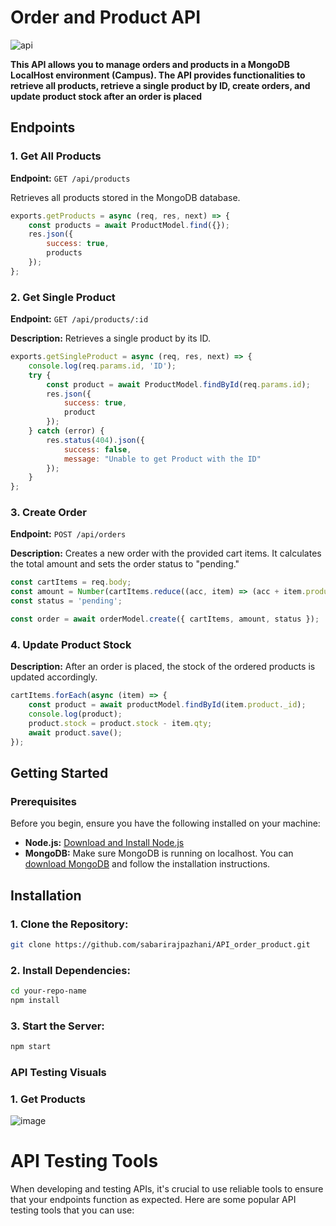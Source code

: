 # Order and Product API

![api](https://github.com/user-attachments/assets/cda85b51-79a0-410e-a380-d57a5712b04d)

**This API allows you to manage orders and products in a MongoDB LocalHost environment (Campus). The API provides functionalities to retrieve all products, retrieve a single product by ID, create orders, and update product stock after an order is placed**

## Endpoints

### 1. Get All Products
**Endpoint:** `GET /api/products`

Retrieves all products stored in the MongoDB database.

```javascript
exports.getProducts = async (req, res, next) => {
    const products = await ProductModel.find({});
    res.json({
        success: true,
        products
    });
};
```

### 2. Get Single Product

**Endpoint:** `GET /api/products/:id`

**Description:** Retrieves a single product by its ID.

```javascript
exports.getSingleProduct = async (req, res, next) => {
    console.log(req.params.id, 'ID');
    try {
        const product = await ProductModel.findById(req.params.id);
        res.json({
            success: true,
            product
        });
    } catch (error) {
        res.status(404).json({
            success: false,
            message: "Unable to get Product with the ID"
        });
    }
};
```

### 3. Create Order

**Endpoint:** `POST /api/orders`

**Description:** Creates a new order with the provided cart items. It calculates the total amount and sets the order status to "pending."

```javascript
const cartItems = req.body;
const amount = Number(cartItems.reduce((acc, item) => (acc + item.product.price * item.qty), 0)).toFixed(2);
const status = 'pending';

const order = await orderModel.create({ cartItems, amount, status });
```

### 4. Update Product Stock

**Description:** After an order is placed, the stock of the ordered products is updated accordingly.

```javascript
cartItems.forEach(async (item) => {
    const product = await productModel.findById(item.product._id);
    console.log(product);
    product.stock = product.stock - item.qty;
    await product.save();
});
```

## Getting Started

### Prerequisites

Before you begin, ensure you have the following installed on your machine:

- **Node.js:** [Download and Install Node.js](https://nodejs.org/)
- **MongoDB:** Make sure MongoDB is running on localhost. You can [download MongoDB](https://www.mongodb.com/try/download/community) and follow the installation instructions.

## Installation

### 1. Clone the Repository:

```bash
git clone https://github.com/sabarirajpazhani/API_order_product.git
```
### 2. Install Dependencies:
```bash
cd your-repo-name
npm install
```

### 3. Start the Server:
```bash
npm start
```

### API Testing Visuals

### 1. Get Products

![image](https://github.com/user-attachments/assets/d7f11a99-0d60-42e6-980d-0baf8fc50df3)


# API Testing Tools

When developing and testing APIs, it's crucial to use reliable tools to ensure that your endpoints function as expected. Here are some popular API testing tools that you can use:

